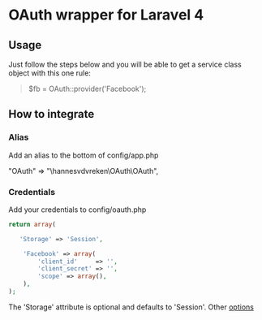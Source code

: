 # OAuth wrapper for Laravel 4

## Usage

Just follow the steps below and you will be able to get a service class object with this one rule:

> $fb = OAuth::provider('Facebook');

## How to integrate

### Alias

Add an alias to the bottom of config/app.php

"OAuth" => "\hannesvdvreken\OAuth\OAuth",

### Credentials

Add your credentials to config/oauth.php

```php
return array(

   'Storage' => 'Session',

	'Facebook' => array(
		'client_id'     => '',
		'client_secret' => '',
		'scope' => array(),
	),
);
```

The 'Storage' attribute is optional and defaults to 'Session'. Other [options](https://github.com/Lusitanian/PHPoAuthLib/tree/master/src/OAuth/Common/Storage)
